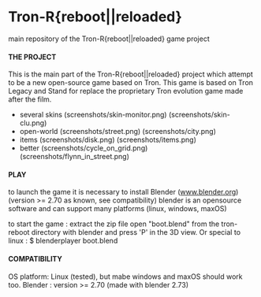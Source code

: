 # Tron-R{reboot||reloaded}
main repository of the Tron-R{reboot||reloaded} game project

#### THE PROJECT

This is the main part of the Tron-R{reboot||reloaded} project which attempt to be a new open-source game 
based on Tron. This game is based on Tron Legacy and Stand for replace the proprietary Tron evolution game 
made after the film.

- several skins (screenshots/skin-monitor.png) (screenshots/skin-clu.png)
- open-world (screenshots/street.png) (screenshots/city.png)
- items (screenshots/disk.png) (screenshots/items.png)
- better (screenshots/cycle_on_grid.png) (screenshots/flynn_in_street.png)



#### PLAY

to launch the game it is necessary to install Blender (www.blender.org) (version >= 2.70 as known, see compatibility)
blender is an opensource software and can support many platforms (linux, windows, maxOS)

to start the game :
  extract the zip file
  open "boot.blend" from the tron-reboot directory with blender and press 'P' in the 3D view.
Or special to linux :
  $ blenderplayer boot.blend


#### COMPATIBILITY

OS platform: Linux (tested), but mabe windows and maxOS should work too.
Blender :  version >= 2.70  (made with blender 2.73)
